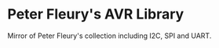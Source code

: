 Peter Fleury's AVR Library
========================

Mirror of Peter Fleury's collection including I2C, SPI and UART.
